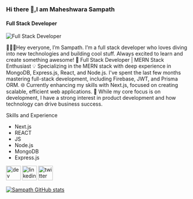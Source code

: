 ### Hi there 👋,I am Maheshwara Sampath
#### Full Stack Developer
![Full Stack Developer](https://cdn.prod.website-files.com/6344c9cef89d6f2270a38908/64dfc8162b86aaaa4236ed07_Header.webp)

👨🏻‍💻Hey everyone, I’m Sampath. I’m a full stack developer who loves diving into new technologies and building cool stuff. Always excited to learn and create something awesome!
🚀 Full Stack Developer | MERN Stack Enthusiast
💡 Specializing in the MERN stack with deep experience in MongoDB, Express.js, React, and Node.js. I've spent the last few months mastering full-stack development, including Firebase, JWT, and Prisma ORM.
🌐 Currently enhancing my skills with Next.js, focused on creating scalable, efficient web applications.
💼 While my core focus is on development, I have a strong interest in product development and how technology can drive business success.



Skills and Experience
* Next.js
* REACT
* JS
* Node.js
* MongoDB
* Express.js


[<img src='https://cdn.jsdelivr.net/npm/simple-icons@3.0.1/icons/hashnode.svg' alt='dev' height='40'>](https://zcodeblog.hashnode.dev/)  [<img src='https://cdn.jsdelivr.net/npm/simple-icons@3.0.1/icons/linkedin.svg' alt='linkedin' height='40'>](https://www.linkedin.com/in/linkedin.com/in/sampath-maheshwara-a1bb551b3/)  [<img src='https://cdn.jsdelivr.net/npm/simple-icons@3.0.1/icons/twitter.svg' alt='twitter' height='40'>](https://x.com/sxmpath_](https://x.com/sxmpath_))  




[![Sampath GitHub stats](https://github-readme-stats.vercel.app/api?username=sampath24-ss)](https://github.com/sampath24-ss/github-readme-stats)
